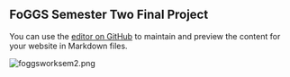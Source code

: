 ## FoGGS Semester Two Final Project

You can use the [editor on GitHub](https://github.com/CharleyIzzardStaffs/FoGGS-OpenGL/edit/gh-pages/index.md) to maintain and preview the content for your website in Markdown files.


![foggsworksem2.png](Image)


